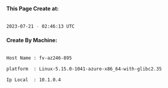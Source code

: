 
   
#### This Page Create at:

```bash

2023-07-21 - 02:46:13 UTC

```

#### Create By Machine:

```bash

Host Name : fv-az246-895

platform  : Linux-5.15.0-1041-azure-x86_64-with-glibc2.35

Ip Local  : 10.1.0.4

```


